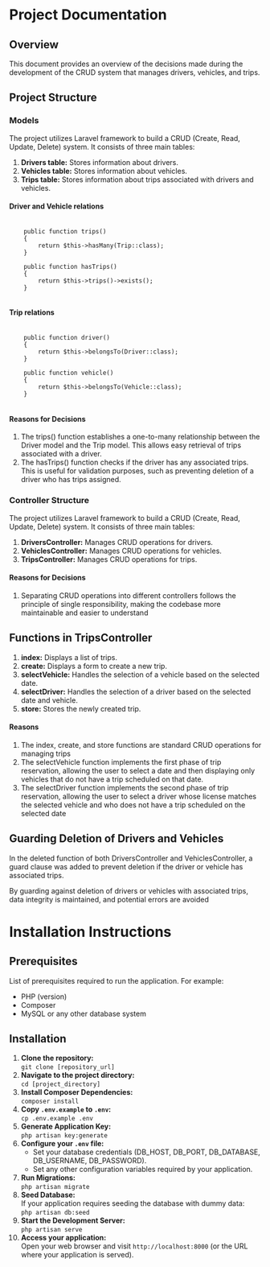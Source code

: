 <h1>Project Documentation</h1>

<h2>Overview</h2>

<p>This document provides an overview of the decisions made during the development of the CRUD system that manages drivers, vehicles, and trips.</p>

<h2>Project Structure</h2>


<h3>Models</h3>
<p>The project utilizes Laravel framework to build a CRUD (Create, Read, Update, Delete) system. It consists of three main tables:</p>

<ol>
    <li><strong>Drivers table:</strong> Stores information about drivers.</li>
    <li><strong>Vehicles table:</strong> Stores information about vehicles.</li>
    <li><strong>Trips table:</strong> Stores information about trips associated with drivers and vehicles.</li>
</ol>

<h4>Driver and Vehicle relations</h4>

<pre>
  <code class="php">
    public function trips()
    {
        return $this->hasMany(Trip::class);
    }
    
    public function hasTrips()
    {
        return $this->trips()->exists();
    }
  </code>
</pre>

<h4>Trip relations</h4>

<pre>
  <code class="php">
    public function driver()
    {
        return $this->belongsTo(Driver::class);
    }

    public function vehicle()
    {
        return $this->belongsTo(Vehicle::class);
    }
  </code>
</pre>

<h4>Reasons for Decisions</h4>
<ol>

  <li>
    The trips() function establishes a one-to-many relationship between the Driver model and the Trip model. This allows easy retrieval of trips associated with a driver.
  </li>

  <li>
    The hasTrips() function checks if the driver has any associated trips. This is useful for validation purposes, such as preventing deletion of a driver who has trips assigned.
  </li>
</ol>

<h3>Controller Structure</h3>
<p>The project utilizes Laravel framework to build a CRUD (Create, Read, Update, Delete) system. It consists of three main tables:</p>

<ol>
    <li><strong>DriversController:</strong> Manages CRUD operations for drivers.</li>
    <li><strong>VehiclesController:</strong> Manages CRUD operations for  vehicles.</li>
    <li><strong>TripsController:</strong> Manages CRUD operations for trips.</li>
</ol>

<h4>Reasons for Decisions</h4>

<ol>

  <li>
    Separating CRUD operations into different controllers follows the principle of single responsibility, making the codebase more maintainable and easier to understand
  </li>
</ol>


<h2>Functions in TripsController</h2>

<ol>
    <li><strong>index:</strong> Displays a list of trips.</li>
    <li><strong>create:</strong> Displays a form to create a new trip.</li>
    <li><strong>selectVehicle:</strong> Handles the selection of a vehicle based on the selected date.</li>
    <li><strong>selectDriver:</strong> Handles the selection of a driver based on the selected date and vehicle.</li>
    <li><strong>store:</strong> Stores the newly created trip.</li>
</ol>

<h4>Reasons</h4>
<ol>
    <li>The index, create, and store functions are standard CRUD operations for managing trips</li>
    <li>The selectVehicle function implements the first phase of trip reservation, allowing the user to select a date and then displaying only vehicles that do not have a trip scheduled on that date.</li>
    <li>The selectDriver function implements the second phase of trip reservation, allowing the user to select a driver whose license matches the selected vehicle and who does not have a trip scheduled on the selected date</li>
</ol>

<h2>Guarding Deletion of Drivers and Vehicles</h2>
<p>In the deleted function of both DriversController and VehiclesController, a guard clause was added to prevent deletion if the driver or vehicle has associated trips.</p>
<p>By guarding against deletion of drivers or vehicles with associated trips, data integrity is maintained, and potential errors are avoided</p>


 <h1>Installation Instructions</h1>

    
  <h2>Prerequisites</h2>
  <p>List of prerequisites required to run the application. For example:</p>
  <ul>
      <li>PHP (version)</li>
      <li>Composer</li>
      <li>MySQL or any other database system</li>
  </ul>

  <h2>Installation</h2>
    <ol>
      <li>
        <strong>Clone the repository:</strong><br>
            <code>git clone [repository_url]</code></li>
        <li><strong>Navigate to the project directory:</strong><br>
            <code>cd [project_directory]</code></li>
        <li><strong>Install Composer Dependencies:</strong><br>
            <code>composer install</code></li>
        <li><strong>Copy <code>.env.example</code> to <code>.env</code>:</strong><br>
            <code>cp .env.example .env</code></li>
        <li><strong>Generate Application Key:</strong><br>
            <code>php artisan key:generate</code></li>
        <li><strong>Configure your <code>.env</code> file:</strong><br>
            <ul>
                <li>Set your database credentials (DB_HOST, DB_PORT, DB_DATABASE, DB_USERNAME, DB_PASSWORD).</li>
                <li>Set any other configuration variables required by your application.</li>
            </ul>
        </li>
        <li><strong>Run Migrations:</strong><br>
            <code>php artisan migrate</code></li>
        <li><strong>Seed Database:</strong><br>
            If your application requires seeding the database with dummy data:<br>
            <code>php artisan db:seed</code></li>
        <li><strong>Start the Development Server:</strong><br>
            <code>php artisan serve</code></li>
        <li><strong>Access your application:</strong><br>
            Open your web browser and visit <code>http://localhost:8000</code> (or the URL where your application is served).</li>
    </ol>


